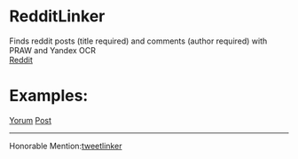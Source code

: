 # RedditLinker
Finds reddit posts (title required) and comments (author required) with PRAW and Yandex OCR<br>
[Reddit](https://www.reddit.com/user/Reddit_Linker)
# Examples:
[Yorum](https://www.reddit.com/r/testyapiyorum/comments/lgxhco/redditlinker_yorum_%C3%B6zelli%C4%9Fi_test/gmu080s/?utm_source=reddit&utm_medium=web2x&context=3) 
[Post](https://www.reddit.com/r/test/comments/lazv7q/test/glr7js6/?context=3)<br><hr>
Honorable Mention:[tweetlinker](https://github.com/scrubjay55/Reddit-Tweet-Linker-Bot)
